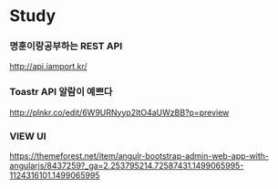 # Study


### 명훈이랑공부하는 REST API 
http://api.iamport.kr/



### Toastr API 알람이 예쁘다
 http://plnkr.co/edit/6W9URNyyp2ItO4aUWzBB?p=preview 

### VIEW UI 
https://themeforest.net/item/angulr-bootstrap-admin-web-app-with-angularjs/8437259?_ga=2.253795214.72587431.1499065995-1124316101.1499065995
